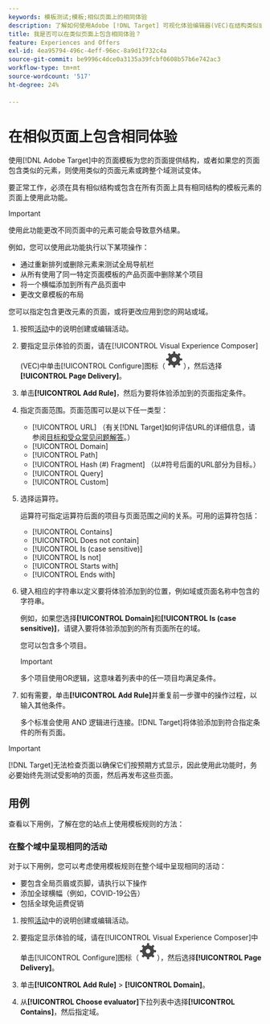 ```yaml
---
keywords: 模板测试;模板;相似页面上的相同体验
description: 了解如何使用Adobe [!DNL Target] 可视化体验编辑器(VEC)在结构类似或包含相同模板元素的多个页面上包含相同体验。
title: 我是否可以在类似页面上包含相同体验？
feature: Experiences and Offers
exl-id: 4ea95794-496c-4eff-96ec-8a9d1f732c4a
source-git-commit: be9996c4dce0a3135a39fcbf0608b57b6e742ac3
workflow-type: tm+mt
source-wordcount: '517'
ht-degree: 24%

---
```


# 在相似页面上包含相同体验

使用[!DNL Adobe Target]中的页面模板为您的页面提供结构，或者如果您的页面包含类似的元素，则使用类似的页面元素或跨整个域测试变体。

要正常工作，必须在具有相似结构或包含在所有页面上具有相同结构的模板元素的页面上使用此功能。

>[!IMPORTANT]
>
>使用此功能更改不同页面中的元素可能会导致意外结果。

例如，您可以使用此功能执行以下某项操作：

* 通过重新排列或删除元素来测试全局导航栏
* 从所有使用了同一特定页面模板的产品页面中删除某个项目
* 将一个横幅添加到所有产品页面中
* 更改文章模板的布局

您可以指定包含更改元素的页面，或将更改应用到您的网站或域。

1. 按照[活动](/help/main/c-activities/activities.md#concept_D317A95A1AB54674BA7AB65C7985BA03)中的说明创建或编辑活动。

1. 要指定显示体验的页面，请在[!UICONTROL Visual Experience Composer] (VEC)中单击[!UICONTROL Configure]图标（![配置图标](/help/main/assets/icons/Setting.svg)），然后选择&#x200B;**[!UICONTROL Page Delivery]**。

1. 单击&#x200B;**[!UICONTROL Add Rule]**，然后为要将体验添加到的页面指定条件。

1. 指定页面范围。页面范围可以是以下任一类型：

   * [!UICONTROL URL] （有关[!DNL Target]如何评估URL的详细信息，请参阅[目标和受众常见问题解答](/help/main/c-target/c-troubleshooting-targets-and-audiences/troubleshooting-targets-and-audiences.md)。）
   * [!UICONTROL Domain]
   * [!UICONTROL Path]
   * [!UICONTROL Hash (#) Fragment] （以#符号后面的URL部分为目标。）
   * [!UICONTROL Query]
   * [!UICONTROL Custom]

1. 选择运算符。

   运算符可指定运算符后面的项目与页面范围之间的关系。可用的运算符包括：

   * [!UICONTROL Contains]
   * [!UICONTROL Does not contain]
   * [!UICONTROL Is (case sensitive)]
   * [!UICONTROL Is not]
   * [!UICONTROL Starts with]
   * [!UICONTROL Ends with]

1. 键入相应的字符串以定义要将体验添加到的位置，例如域或页面名称中包含的字符串。

   例如，如果您选择&#x200B;**[!UICONTROL Domain]**&#x200B;和&#x200B;**[!UICONTROL Is (case sensitive)]**，请键入要将体验添加到的所有页面所在的域。

   您可以包含多个项目。

   >[!IMPORTANT]
   >
   >多个项目使用OR逻辑，这意味着列表中的任一项目均满足条件。

1. 如有需要，单击&#x200B;**[!UICONTROL Add Rule]**&#x200B;并重复前一步骤中的操作过程，以输入其他条件。

   多个标准会使用 AND 逻辑进行连接。[!DNL Target]将体验添加到符合指定条件的所有页面。

>[!IMPORTANT]
>
> [!DNL Target]无法检查页面以确保它们按预期方式显示，因此使用此功能时，务必要始终先测试受影响的页面，然后再发布这些页面。

## 用例

查看以下用例，了解在您的站点上使用模板规则的方法：

### 在整个域中呈现相同的活动

对于以下用例，您可以考虑使用模板规则在整个域中呈现相同的活动：

* 要包含全局页眉或页脚，请执行以下操作
* 添加全球横幅（例如，COVID-19公告）
* 包括全球免运费促销

1. 按照[活动](/help/main/c-activities/activities.md#concept_D317A95A1AB54674BA7AB65C7985BA03)中的说明创建或编辑活动。

1. 要指定显示体验的域，请在[!UICONTROL Visual Experience Composer]中单击[!UICONTROL Configure]图标（![配置图标](/help/main/assets/icons/Setting.svg)），然后选择&#x200B;**[!UICONTROL Page Delivery]**。

1. 单击&#x200B;**[!UICONTROL Add Rule]** > **[!UICONTROL Domain]**。

1. 从&#x200B;**[!UICONTROL Choose evaluator]**&#x200B;下拉列表中选择&#x200B;**[!UICONTROL Contains]**，然后指定域。
